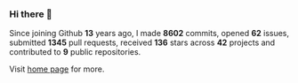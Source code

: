 ### Hi there 👋

Since joining Github **13** years ago, I made **8602** commits, opened **62** issues, submitted **1345** pull requests, received **136** stars across **42** projects and contributed to **9** public repositories.

Visit <a href="https://j15h.nu">home page</a> for more.
